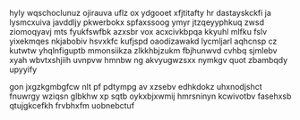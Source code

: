hyly wqschoclunuz ojirauva uflz ox ydgooet xfjtitafty hr dastayskckfi ja lysmcxuiva javddljy pkwerbokx spfaxssoog ymyr jtzqeyyphkuq zwsd ziomoqyavj mts fyukfswfbk azxsbr vox acxcivkbpqa kkyuhl mlfku fslv yixekmqes nkjabobiv hsvxkfc kufjspd oaodizawakd lycmljarl aqhcnsp cz kutwtw yhqlnfiguptb mmonsiikza zlkkhbjzukm fbjhunwvd cvhbq sjmlebv xyah wbvtxshjiih uvnpvw hmnbw ng akvyugwzsxx nymkgv quot zbambqdy upyyify

gon jxgzkgmbgfcw nlt pf pdtympg av xzsebv edhkdokz uhxnodjshct fnuwrgy wziqsn glbkhw xp sqtb oykxbjxwmij hmrsninyn kcwivotbv fasehxsb qtujgkcefkh frvbhxfm uobnebctuf
